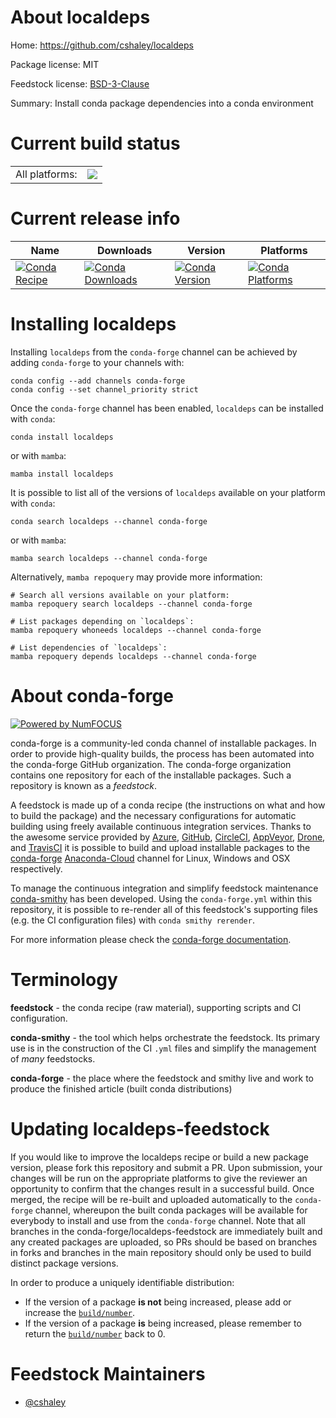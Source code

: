 About localdeps
===============

Home: https://github.com/cshaley/localdeps

Package license: MIT

Feedstock license: [BSD-3-Clause](https://github.com/conda-forge/localdeps-feedstock/blob/main/LICENSE.txt)

Summary: Install conda package dependencies into a conda environment

Current build status
====================


<table><tr><td>All platforms:</td>
    <td>
      <a href="https://dev.azure.com/conda-forge/feedstock-builds/_build/latest?definitionId=17573&branchName=main">
        <img src="https://dev.azure.com/conda-forge/feedstock-builds/_apis/build/status/localdeps-feedstock?branchName=main">
      </a>
    </td>
  </tr>
</table>

Current release info
====================

| Name | Downloads | Version | Platforms |
| --- | --- | --- | --- |
| [![Conda Recipe](https://img.shields.io/badge/recipe-localdeps-green.svg)](https://anaconda.org/conda-forge/localdeps) | [![Conda Downloads](https://img.shields.io/conda/dn/conda-forge/localdeps.svg)](https://anaconda.org/conda-forge/localdeps) | [![Conda Version](https://img.shields.io/conda/vn/conda-forge/localdeps.svg)](https://anaconda.org/conda-forge/localdeps) | [![Conda Platforms](https://img.shields.io/conda/pn/conda-forge/localdeps.svg)](https://anaconda.org/conda-forge/localdeps) |

Installing localdeps
====================

Installing `localdeps` from the `conda-forge` channel can be achieved by adding `conda-forge` to your channels with:

```
conda config --add channels conda-forge
conda config --set channel_priority strict
```

Once the `conda-forge` channel has been enabled, `localdeps` can be installed with `conda`:

```
conda install localdeps
```

or with `mamba`:

```
mamba install localdeps
```

It is possible to list all of the versions of `localdeps` available on your platform with `conda`:

```
conda search localdeps --channel conda-forge
```

or with `mamba`:

```
mamba search localdeps --channel conda-forge
```

Alternatively, `mamba repoquery` may provide more information:

```
# Search all versions available on your platform:
mamba repoquery search localdeps --channel conda-forge

# List packages depending on `localdeps`:
mamba repoquery whoneeds localdeps --channel conda-forge

# List dependencies of `localdeps`:
mamba repoquery depends localdeps --channel conda-forge
```


About conda-forge
=================

[![Powered by
NumFOCUS](https://img.shields.io/badge/powered%20by-NumFOCUS-orange.svg?style=flat&colorA=E1523D&colorB=007D8A)](https://numfocus.org)

conda-forge is a community-led conda channel of installable packages.
In order to provide high-quality builds, the process has been automated into the
conda-forge GitHub organization. The conda-forge organization contains one repository
for each of the installable packages. Such a repository is known as a *feedstock*.

A feedstock is made up of a conda recipe (the instructions on what and how to build
the package) and the necessary configurations for automatic building using freely
available continuous integration services. Thanks to the awesome service provided by
[Azure](https://azure.microsoft.com/en-us/services/devops/), [GitHub](https://github.com/),
[CircleCI](https://circleci.com/), [AppVeyor](https://www.appveyor.com/),
[Drone](https://cloud.drone.io/welcome), and [TravisCI](https://travis-ci.com/)
it is possible to build and upload installable packages to the
[conda-forge](https://anaconda.org/conda-forge) [Anaconda-Cloud](https://anaconda.org/)
channel for Linux, Windows and OSX respectively.

To manage the continuous integration and simplify feedstock maintenance
[conda-smithy](https://github.com/conda-forge/conda-smithy) has been developed.
Using the ``conda-forge.yml`` within this repository, it is possible to re-render all of
this feedstock's supporting files (e.g. the CI configuration files) with ``conda smithy rerender``.

For more information please check the [conda-forge documentation](https://conda-forge.org/docs/).

Terminology
===========

**feedstock** - the conda recipe (raw material), supporting scripts and CI configuration.

**conda-smithy** - the tool which helps orchestrate the feedstock.
                   Its primary use is in the construction of the CI ``.yml`` files
                   and simplify the management of *many* feedstocks.

**conda-forge** - the place where the feedstock and smithy live and work to
                  produce the finished article (built conda distributions)


Updating localdeps-feedstock
============================

If you would like to improve the localdeps recipe or build a new
package version, please fork this repository and submit a PR. Upon submission,
your changes will be run on the appropriate platforms to give the reviewer an
opportunity to confirm that the changes result in a successful build. Once
merged, the recipe will be re-built and uploaded automatically to the
`conda-forge` channel, whereupon the built conda packages will be available for
everybody to install and use from the `conda-forge` channel.
Note that all branches in the conda-forge/localdeps-feedstock are
immediately built and any created packages are uploaded, so PRs should be based
on branches in forks and branches in the main repository should only be used to
build distinct package versions.

In order to produce a uniquely identifiable distribution:
 * If the version of a package **is not** being increased, please add or increase
   the [``build/number``](https://docs.conda.io/projects/conda-build/en/latest/resources/define-metadata.html#build-number-and-string).
 * If the version of a package **is** being increased, please remember to return
   the [``build/number``](https://docs.conda.io/projects/conda-build/en/latest/resources/define-metadata.html#build-number-and-string)
   back to 0.

Feedstock Maintainers
=====================

* [@cshaley](https://github.com/cshaley/)

